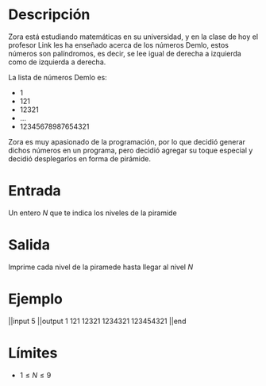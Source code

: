 # Descripción

Zora está estudiando matemáticas en su universidad, y en la clase de hoy el profesor Link les ha enseñado acerca de los números Demlo, estos números son palíndromos, es decir, se lee igual de derecha a izquierda como de izquierda a derecha.

La lista de números Demlo es:

* 1
* 121
* 12321
* …
* 12345678987654321

Zora es muy apasionado de la programación, por lo que decidió generar dichos números en un programa, pero decidió agregar su toque especial y decidió desplegarlos en forma de pirámide.

# Entrada

Un entero $N$ que te indica los niveles de la piramide

# Salida

Imprime cada nivel de la piramede hasta llegar al nivel $N$

# Ejemplo

||input
5
||output
1
121
12321
1234321
123454321
||end

# Límites

* $1 \leq N \leq 9$
